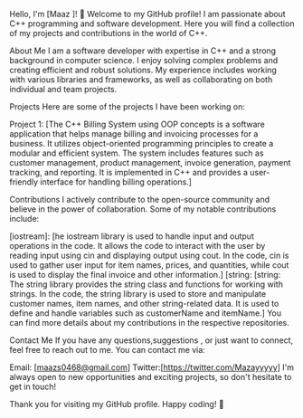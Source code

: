 Hello, I'm [Maaz ]! 👋
Welcome to my GitHub profile! I am passionate about C++ programming and software development. Here you will find a collection of my projects and contributions in the world of C++.

About Me
I am a software developer with expertise in C++ and a strong background in computer science. I enjoy solving complex problems and creating efficient and robust solutions. My experience includes working with various libraries and frameworks, as well as collaborating on both individual and team projects.

Projects
Here are some of the projects I have been working on:

Project 1: [The C++ Billing System using OOP concepts is a software application that helps manage billing and invoicing processes for a business. It utilizes object-oriented programming principles to create a modular and efficient system. The system includes features such as customer management, product management, invoice generation, payment tracking, and reporting. It is implemented in C++ and provides a user-friendly interface for handling billing operations.]


Contributions
I actively contribute to the open-source community and believe in the power of collaboration. Some of my notable contributions include:

[iostream]: [he iostream library is used to handle input and output operations in the code. It allows the code to interact with the user by reading input using cin and displaying output using cout. In the code, cin is used to gather user input for item names, prices, and quantities, while cout is used to display the final invoice and other information.]
[string: [string: The string library provides the string class and functions for working with strings. In the code, the string library is used to store and manipulate customer names, item names, and other string-related data. It is used to define and handle variables such as customerName and itemName.]
You can find more details about my contributions in the respective repositories.

Contact Me
If you have any questions,suggestions , or just want to connect, feel free to reach out to me. You can contact me via:

Email: [maazs0468@gmail.com]
Twitter:[https://twitter.com/Mazayyyyy]
I'm always open to new opportunities and exciting projects, so don't hesitate to get in touch!

Thank you for visiting my GitHub profile. Happy coding! 🚀
